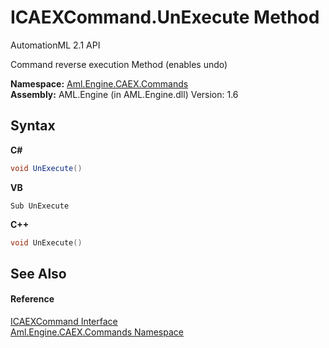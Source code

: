 # ICAEXCommand.UnExecute Method 
AutomationML 2.1 API 

Command reverse execution Method (enables undo)

**Namespace:**&nbsp;<a href="N_Aml_Engine_CAEX_Commands">Aml.Engine.CAEX.Commands</a><br />**Assembly:**&nbsp;AML.Engine (in AML.Engine.dll) Version: 1.6

## Syntax

**C#**<br />
``` C#
void UnExecute()
```

**VB**<br />
``` VB
Sub UnExecute
```

**C++**<br />
``` C++
void UnExecute()
```


## See Also


#### Reference
<a href="T_Aml_Engine_CAEX_Commands_ICAEXCommand">ICAEXCommand Interface</a><br /><a href="N_Aml_Engine_CAEX_Commands">Aml.Engine.CAEX.Commands Namespace</a><br />